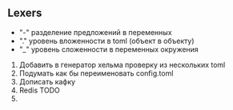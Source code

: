 ## Lexers

- "-" разделение предложений в переменных
- "." уровень вложенности в toml (объект в объекту)
- "_" уровень сложенности в переменных окружения







1) Добавить в генератор хельма проверку из нескольких toml
2) Подумать как бы переименовать config.toml
3) Дописать кафку
4) Redis TODO
5) 